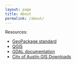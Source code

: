 ```yaml
---
layout: page
title: About
permalink: /about/
---
```


Resources:

* [GeoPackage standard](https://www.geopackage.org/ )  
* [QGIS](https://qgis.org/en/site)  
* [GDAL documentation](https://www.gdal.org/drv_geopackage_raster.html https://www.gdal.org/drv_geopackage.html )  
* [City of Austin GIS Downloads](http://www.austintexas.gov/department/gis-and-maps/gis-data)

